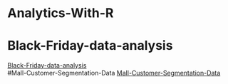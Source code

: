 # Analytics-With-R
# Black-Friday-data-analysis
<a href="http://rpubs.com/ghorai77/507576">Black-Friday-data-analysis </a> <br>
#Mall-Customer-Segmentation-Data
<a href="http://rpubs.com/ghorai77/505252">Mall-Customer-Segmentation-Data</a> <br>


